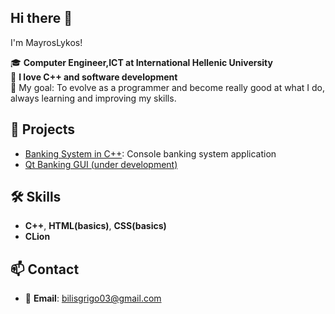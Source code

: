 ## Hi there 👋
I'm MayrosLykos!

🎓 **Computer Engineer,ICT at International Hellenic University**  
🔧 **I love C++ and software development**  
🚀 My goal: To evolve as a programmer and become really good at what I do, always learning and improving my skills.

## 📌 Projects

- [Banking System in C++](https://github.com/MayrosLykos/banking-system-cpp): Console banking system application
- [Qt Banking GUI (under development)](https://github.com/MayrosLykos/qt-banking-gui)

## 🛠️ Skills

- **C++**, **HTML(basics)**, **CSS(basics)**
- **CLion** 

## 📫 Contact

- 📧 **Email**: bilisgrigo03@gmail.com
